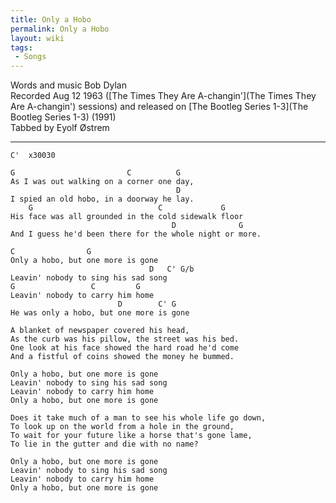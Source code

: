 ```yaml
---
title: Only a Hobo
permalink: Only a Hobo
layout: wiki
tags:
 - Songs
---
```


Words and music Bob Dylan  
Recorded Aug 12 1963 ([The Times They Are
A-changin'](The Times They Are A-changin') sessions) and
released on [The Bootleg Series 1-3](The Bootleg Series 1-3)
(1991)  
Tabbed by Eyolf Østrem

* * * * *

    C'  x30030

    G                         C          G
    As I was out walking on a corner one day,
                                         D
    I spied an old hobo, in a doorway he lay.
        G                            C             G
    His face was all grounded in the cold sidewalk floor
                                        D              G
    And I guess he'd been there for the whole night or more.

    C                G
    Only a hobo, but one more is gone
                                   D   C' G/b
    Leavin' nobody to sing his sad song
    G                 C         G
    Leavin' nobody to carry him home
                            D        C' G
    He was only a hobo, but one more is gone

    A blanket of newspaper covered his head,
    As the curb was his pillow, the street was his bed.
    One look at his face showed the hard road he'd come
    And a fistful of coins showed the money he bummed.

    Only a hobo, but one more is gone
    Leavin' nobody to sing his sad song
    Leavin' nobody to carry him home
    Only a hobo, but one more is gone

    Does it take much of a man to see his whole life go down,
    To look up on the world from a hole in the ground,
    To wait for your future like a horse that's gone lame,
    To lie in the gutter and die with no name?

    Only a hobo, but one more is gone
    Leavin' nobody to sing his sad song
    Leavin' nobody to carry him home
    Only a hobo, but one more is gone
